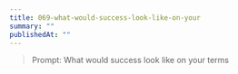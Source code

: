 ```yaml
---
title: 069-what-would-success-look-like-on-your
summary: ""
publishedAt: ""
---
```


> Prompt: What would success look like on your terms

